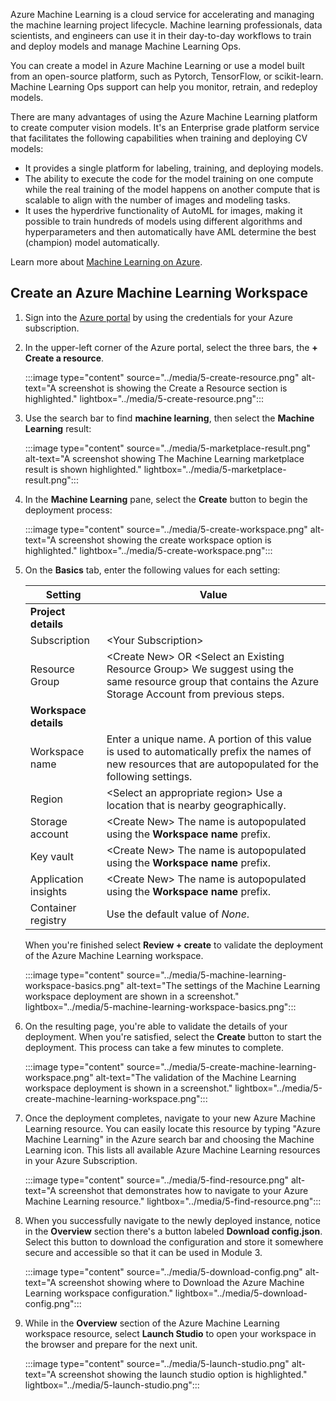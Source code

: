Azure Machine Learning is a cloud service for accelerating and managing the machine learning project lifecycle. Machine learning professionals, data scientists, and engineers can use it in their day-to-day workflows to  train and deploy models and manage Machine Learning Ops.

You can create a model in Azure Machine Learning or use a model built from an open-source platform, such as Pytorch, TensorFlow, or scikit-learn. Machine Learning Ops support can help you monitor, retrain, and redeploy models.

There are many advantages of using the Azure Machine Learning platform to create computer vision models. It's an Enterprise grade platform service that facilitates the following capabilities when training and deploying CV models:

- It provides a single platform for labeling, training, and deploying models.
- The ability to execute the code for the model training on one compute while the real training of the model happens on another compute that is scalable to align with the number of images and modeling tasks.
- It uses the hyperdrive functionality of AutoML for images, making it possible to train hundreds of models using different algorithms and hyperparameters and then automatically have AML determine the best (champion) model automatically.

Learn more about [Machine Learning on Azure](https://azure.microsoft.com/services/machine-learning/#product-overview).

## Create an Azure Machine Learning Workspace

1. Sign into the [Azure portal](https://portal.azure.com/) by using the credentials for your Azure subscription.

1. In the upper-left corner of the Azure portal, select the three bars, the **+ Create a resource**.

    :::image type="content" source="../media/5-create-resource.png" alt-text="A screenshot is showing the Create a Resource section is highlighted." lightbox="../media/5-create-resource.png":::

1. Use the search bar to find **machine learning**, then select the **Machine Learning** result:

    :::image type="content" source="../media/5-marketplace-result.png" alt-text="A screenshot showing The Machine Learning marketplace result is shown highlighted." lightbox="../media/5-marketplace-result.png":::

1. In the **Machine Learning** pane, select the **Create** button to begin the deployment process:

    :::image type="content" source="../media/5-create-workspace.png" alt-text="A screenshot showing the create workspace option is highlighted." lightbox="../media/5-create-workspace.png":::

1. On the **Basics** tab, enter the following values for each setting:

    | Setting | Value |
    |---|---|
    | **Project details** |  |
    | Subscription | \<Your Subscription\> |
    | Resource Group | \<Create New\> OR \<Select an Existing Resource Group\> We suggest using the same resource group that contains the Azure Storage Account from previous steps. |
    | **Workspace details** |  |
    | Workspace name | Enter a unique name. A portion of this value is used to automatically prefix the names of new resources that are autopopulated for the following settings. |
    | Region | \<Select an appropriate region\> Use a location that is nearby geographically. |
    | Storage account | \<Create New\> The name is autopopulated using the **Workspace name** prefix. |
    | Key vault | \<Create New\> The name is autopopulated using the **Workspace name** prefix. |
    | Application insights | \<Create New\> The name is autopopulated using the **Workspace name** prefix. |
    | Container registry | Use the default value of *None*. |

    When you're finished select **Review + create** to validate the deployment of the Azure Machine Learning workspace.

    :::image type="content" source="../media/5-machine-learning-workspace-basics.png" alt-text="The settings of the Machine Learning workspace deployment are shown in a screenshot." lightbox="../media/5-machine-learning-workspace-basics.png":::

1. On the resulting page, you're able to validate the details of your deployment. When you're satisfied, select the **Create** button to start the deployment. This process can take a few minutes to complete.

    :::image type="content" source="../media/5-create-machine-learning-workspace.png" alt-text="The validation of the Machine Learning workspace deployment is shown in a screenshot." lightbox="../media/5-create-machine-learning-workspace.png":::

1. Once the deployment completes, navigate to your new Azure Machine Learning resource. You can easily locate this resource by typing "Azure Machine Learning" in the Azure search bar and choosing the Machine Learning icon. This lists all available Azure Machine Learning resources in your Azure Subscription.

    :::image type="content" source="../media/5-find-resource.png" alt-text="A screenshot that demonstrates how to navigate to your Azure Machine Learning resource." lightbox="../media/5-find-resource.png":::  

1. When you successfully navigate to the newly deployed instance, notice in the **Overview** section there's a button labeled **Download config.json**. Select this button to download the configuration and store it somewhere secure and accessible so that it can be used in Module 3.

    :::image type="content" source="../media/5-download-config.png" alt-text="A screenshot showing where to Download the Azure Machine Learning workspace configuration." lightbox="../media/5-download-config.png":::

1. While in the **Overview** section of the Azure Machine Learning workspace resource, select **Launch Studio** to open your workspace in the browser and prepare for the next unit.

    :::image type="content" source="../media/5-launch-studio.png" alt-text="A screenshot showing the launch studio option is highlighted." lightbox="../media/5-launch-studio.png":::